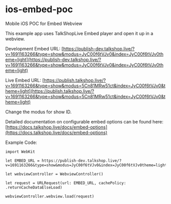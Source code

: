 # ios-embed-poc
Mobile iOS POC for Embed Webview

This example app uses TalkShopLive Embed player and open it up in a webview.

Development Embed URL: [https://publish-dev.talkshop.live/?v=1691163266&type=show&modus=JyC00f6tVJv0&index=JyC00f6tVJv0theme=light](https://publish-dev.talkshop.live/?v=1691163266&type=show&modus=JyC00f6tVJv0&index=JyC00f6tVJv0theme=light)

Live Embed URL: [https://publish.talkshop.live/?v=1691163266&type=show&modus=5Cn81MRw51ct&index=JyC00f6tVJv0&theme=light](https://publish.talkshop.live/?v=1691163266&type=show&modus=5Cn81MRw51ct&index=JyC00f6tVJv0&theme=light)

Change the modus for show ID.

Detailed documentation on configurable embed options can be found here:
[https://docs.talkshop.live/docs/embed-options](https://docs.talkshop.live/docs/embed-options)


Example Code:

````
import WebKit

let EMBED_URL = https://publish-dev.talkshop.live/?v=1691163266&type=show&modus=JyC00f6tVJv0&index=JyC00f6tVJv0theme=light

let webviewController = WebviewController()

let request = URLRequest(url: EMBED_URL, cachePolicy: .returnCacheDataElseLoad)

webviewController.webview.load(request)
````

